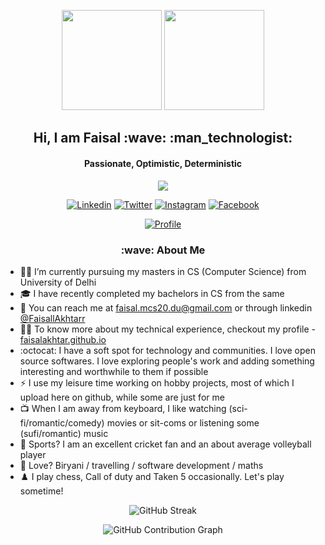 <p align="center">
<img src="https://octodex.github.com/images/ironcat.jpg" height="160px" width="160px">
<img src="https://octodex.github.com/images/xtocat.jpg" height="160px" width="160px">
</p>

<h2 align='center'>Hi, I am Faisal :wave: :man_technologist:</h2>
<h4 align='center'>Passionate, Optimistic, Deterministic</h4>

<p align="center">
<img src="http://faisals-app.glitch.me/visitors?user=faisalAkhtar">
</p>

<p align="center">
<a href="https://www.linkedin.com/in/FaisallAkhtarr/"><img alt="Linkedin" src="https://img.shields.io/badge/FaisallAkhtarr-0072b1?style=flat&logo=linkedin&logoColor=white"></a>
<a href="https://twitter.com/FaisallAkhtarr/"><img alt="Twitter" src="https://img.shields.io/badge/FaisallAkhtarr-00acee?style=flat&logo=twitter&logoColor=white"></a>
<a href="https://instagram.com/faisallakhtarr/"><img alt="Instagram" src="https://img.shields.io/badge/faisallakhtarr-e4405f?style=flat&logo=instagram&logoColor=white"></a>
<a href="https://www.facebook.com/FaisallAkhtarr/"><img alt="Facebook" src="https://img.shields.io/badge/FaisallAkhtarr-3b5999?style=flat&logo=facebook&logoColor=white"></a>
</p>

<p align="center">
<a href="https://faisalakhtar.github.io/"><img alt="Profile" src="https://img.shields.io/badge/faisalakhtar.github.io-blue?style=flat&logo=google-chrome&logoColor=white"></a>
</p>


<h3 align='center'>:wave: About Me</h3>

- :student: I’m currently pursuing my masters in CS (Computer Science) from University of Delhi
- :mortar_board: I have recently completed my bachelors in CS from the same
- :sunflower: You can reach me at faisal.mcs20.du@gmail.com or through linkedin [@FaisallAkhtarr](https://in.linkedin.com/in/FaisallAkhtarr/)
- :man_technologist: To know more about my technical experience, checkout my profile - [faisalakhtar.github.io](https://faisalakhtar.github.io/)
- :octocat: I have a soft spot for technology and communities. I love open source softwares. I love exploring people's work and adding something interesting and worthwhile to them if possible
- :zap: I use my leisure time working on hobby projects, most of which I upload here on github, while some are just for me
- :tv: When I am away from keyboard, I like watching (sci-fi/romantic/comedy) movies or sit-coms or listening some (sufi/romantic) music
- :ticket: Sports? I am an excellent cricket fan and an about average volleyball player
- :sparkling_heart: Love? Biryani / travelling / software development / maths
- :chess_pawn: I play chess, Call of duty and Taken 5 occasionally. Let's play sometime!


<p align="center">
<img alt="GitHub Streak" src="http://github-readme-streak-stats.herokuapp.com?user=faisalakhtar&theme=prussian&hide_border=true">
</p>

<p align="center">
<img alt="GitHub Contribution Graph" src="https://activity-graph.herokuapp.com/graph?username=faisalakhtar&theme=xcode">
</p>
